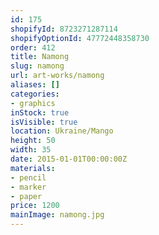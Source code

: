 ```yaml
---
id: 175
shopifyId: 8723271287114
shopifyOptionId: 47772448358730
order: 412
title: Namong
slug: namong
url: art-works/namong
aliases: []
categories:
- graphics
inStock: true
isVisible: true
location: Ukraine/Mango
height: 50
width: 35
date: 2015-01-01T00:00:00Z
materials:
- pencil
- marker
- paper
price: 1200
mainImage: namong.jpg
---
```

